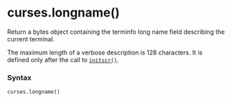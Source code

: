 # curses.longname()

Return a bytes object containing the terminfo long name field describing the current terminal.

The maximum length of a verbose description is 128 characters. It is defined only after the call to [`initscr()`](/modules/curses/initscr.md).

### Syntax

```python
curses.longname()
```